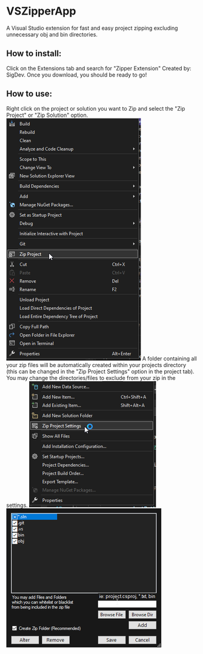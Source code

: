 # VSZipperApp
A Visual Studio extension for fast and easy project zipping excluding unnecessary obj and bin directories.

## How to install:
Click on the Extensions tab and search for "Zipper Extension" Created by: SigDev. Once you download, you should be ready to go!

## How to use:
Right click on the project or solution you want to Zip and select the "Zip Project" or "Zip Solution" option.
![ZipProject](Images/ZipProject.png)
A folder containing all your zip files will be automatically created within your projects directory
(this can be changed in the "Zip Project Settings" option in the project tab).
You may change the directories/files to exclude from your zip in the settings.
![Settings Tab](Images/ZipSettingsTab.png)
![Settings](Images/SettingsForm.png)
